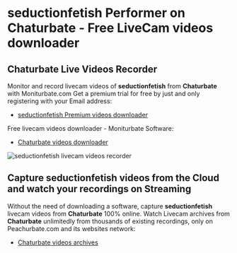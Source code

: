 # seductionfetish Performer on Chaturbate - Free LiveCam videos downloader

## Chaturbate Live Videos Recorder

Monitor and record livecam videos of **seductionfetish** from **Chaturbate** with Moniturbate.com
Get a premium trial for free by just and only registering with your Email address:
* [seductionfetish Premium videos downloader](https://moniturbate.com/request-demo-licence-key.html)

Free livecam videos downloader - Moniturbate Software:
* [Chaturbate videos downloader](https://moniturbate.com/moniturbate-download-software.html)

![seductionfetish livecam videos recorder](https://peachurnet.com/templates/moniturbate-software.png)


## Capture seductionfetish videos from the Cloud and watch your recordings on Streaming

Without the need of downloading a software, capture **seductionfetish** livecam videos from **Chaturbate** 100% online.
Watch Livecam archives from **Chaturbate** unlimitedly from thousands of existing recordings, only on Peachurbate.com and its websites network:
* [Chaturbate videos archives](https://peachurnet.com/)